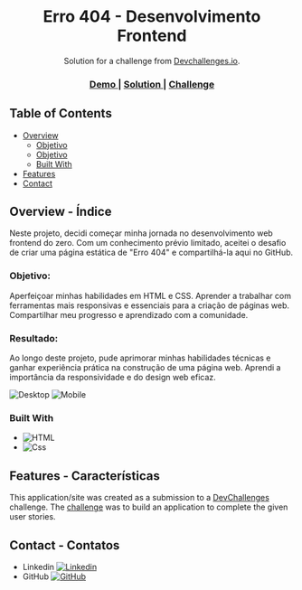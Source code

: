 <!-- Please update value in the {}  -->

<h1 align="center">Erro 404 - Desenvolvimento Frontend</h1>

<div align="center">
   Solution for a challenge from  <a href="http://devchallenges.io" target="_blank">Devchallenges.io</a>.
</div>

<div align="center">
  <h3>
    <a href="https://cefet-igor.github.io/Challeng-404-not-found/">
      Demo
    </a>
    <span> | </span>
    <a href="https://github.com/CEFET-Igor/Challeng-404-not-found">
      Solution
    </a>
    <span> | </span>
    <a href="https://devchallenges.io/challenges/wBunSb7FPrIepJZAg0sY">
      Challenge
    </a>
  </h3>
</div>

<!-- TABLE OF CONTENTS -->

## Table of Contents

- [Overview](#overview)
  - [Objetivo](#objetivo)
  - [Objetivo](#resultado)
  - [Built With](#built-with)
- [Features](#features)
- [Contact](#contact)

<!-- OVERVIEW -->
<a name="Overview"></a>
## Overview - Índice

Neste projeto, decidi começar minha jornada no desenvolvimento web frontend do zero. Com um conhecimento prévio limitado, aceitei o desafio de criar uma página estática de "Erro 404" e compartilhá-la aqui no GitHub.

<a name="Objetivo"></a>
### Objetivo:

Aperfeiçoar minhas habilidades em HTML e CSS.
Aprender a trabalhar com ferramentas mais responsivas e essenciais para a criação de páginas web.
Compartilhar meu progresso e aprendizado com a comunidade.

<a name="Resultado"></a>
### Resultado:
Ao longo deste projeto, pude aprimorar minhas habilidades técnicas e ganhar experiência prática na construção de uma página web. Aprendi a importância da responsividade e do design web eficaz.

![Desktop](https://github.com/CEFET-Igor/Challeng-404-not-found/assets/113212275/313b8d55-fb1e-4535-a5dc-a49552250249)
![Mobile](https://github.com/CEFET-Igor/Challeng-404-not-found/assets/113212275/4ade529a-fb74-497f-b110-9471d2b17321)

<a name="Built With"></a>
### Built With

<!-- This section should list any major frameworks that you built your project using. Here are a few examples.-->

- ![HTML](https://img.shields.io/badge/HTML5-E34F26?style=for-the-badge&logo=html5&logoColor=white)
- ![Css](https://img.shields.io/badge/CSS3-1572B6?style=for-the-badge&logo=css3&logoColor=white)

<a name="Features"></a>
## Features - Características

<!-- List the features of your application or follow the template. Don't share the figma file here :) -->

This application/site was created as a submission to a [DevChallenges](https://devchallenges.io/challenges) challenge. The [challenge](https://devchallenges.io/challenges/wBunSb7FPrIepJZAg0sY) was to build an application to complete the given user stories.

<a name="Contact"></a>
## Contact - Contatos

- Linkedin [![Linkedin](https://img.shields.io/badge/LinkedIn-0077B5?style=for-the-badge&logo=linkedin&logoColor=white)](https://www.linkedin.com/in/igorguicampos/)
- GitHub [![GitHub](https://img.shields.io/github/followers/CEFET-Igor.svg?style=social&label=Follow&maxAge=2592000)](https://github.com/CEFET-Igor)
